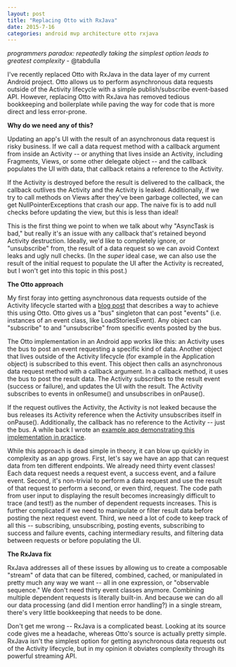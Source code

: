 ```yaml
---
layout: post
title: "Replacing Otto with RxJava"
date: 2015-7-16
categories: android mvp architecture otto rxjava
---
```

*programmers paradox: repeatedly taking the simplest option leads to greatest complexity* - @tabdulla

I've recently replaced Otto with RxJava in the data layer of my current Android project. Otto allows us to perform asynchronous data requests outside of the Activity lifecycle with a simple publish/subscribe event-based API. However, replacing Otto with RxJava has removed tedious bookkeeping and boilerplate while paving the way for code that is more direct and less error-prone.

**Why do we need any of this?**

Updating an app's UI with the result of an asynchronous data request is risky business. If we call a data request method with a callback argument from inside an Activity -- or anything that lives inside an Activity, including Fragments, Views, or some other delegate object -- and the callback populates the UI with data, that callback retains a reference to the Activity.

If the Activity is destroyed before the result is delivered to the callback, the callback outlives the Activity and the Activity is leaked. Additionally, if we try to call methods on Views after they've been garbage collected, we can get NullPointerExceptions that crash our app. The naive fix is to add null checks before updating the view, but this is less than ideal!

This is the first thing we point to when we talk about why "AsyncTask is bad," but really it's an issue with any callback that's retained beyond Activity destruction. Ideally, we'd like to completely ignore, or "unsubscribe" from, the result of a data request so we can avoid Context leaks and ugly null checks. (In the *super* ideal case, we can also use the result of the initial request to populate the UI after the Activity is recreated, but I won't get into this topic in this post.)

**The Otto approach**

My first foray into getting asynchronous data requests outside of the Activity lifecycle started with a [blog post](http://www.mdswanson.com/blog/2014/04/07/durable-android-rest-clients.html) that describes a way to achieve this using Otto. Otto gives us a "bus" singleton that can post "events" (i.e. instances of an event class, like LoadStoriesEvent). Any object can "subscribe" to and "unsubscribe" from specific events posted by the bus.

The Otto implementation in an Android app works like this: an Activity uses the bus to post an event requesting a specific kind of data. Another object that lives outside of the Activity lifecycle (for example in the Application object) is subscribed to this event. This object then calls an asynchronous data request method with a callback argument. In a callback method, it uses the bus to post the result data. The Activity subscribes to the result event (success or failure), and updates the UI with the result. The Activity subscribes to events in onResume() and unsubscribes in onPause(). 

If the request outlives the Activity, the Activity is not leaked because the bus releases its Activity reference when the Activity unsubscribes itself in onPause(). Additionally, the callback has no reference to the Activity -- just the bus. A while back I wrote an [example app demonstrating this implementation in practice](https://github.com/mattlogan/RhymeCity).

While this approach is dead simple in theory, it can blow up quickly in complexity as an app grows. First, let's say we have an app that can request data from ten different endpoints. We already need thirty event classes! Each data request needs a request event, a success event, and a failure event. Second, it's non-trivial to perform a data request and use the result of that request to perform a second, or even third, request. The code path from user input to displaying the result becomes increasingly difficult to trace (and test!) as the number of dependent requests increases. This is further complicated if we need to manipulate or filter result data before posting the next request event. Third, we need a lot of code to keep track of all this -- subscribing, unsubscribing, posting events, subscribing to success and failure events, caching intermediary results, and filtering data between requests or before populating the UI.

**The RxJava fix**

RxJava addresses all of these issues by allowing us to create a composable "stream" of data that can be filtered, combined, cached, or manipulated in pretty much any way we want -- all in one expression, or "observable sequence." We don't need thirty event classes anymore. Combining multiple dependent requests is literally built-in. And because we can do all our data processing (and did I mention error handling?) in a single stream, there's very little bookkeeping that needs to be done.

Don't get me wrong -- RxJava is a complicated beast. Looking at its source code gives me a headache, whereas Otto's source is actually pretty simple. RxJava isn't the simplest option for getting asynchronous data requests out of the Activity lifecycle, but in my opinion it obviates complexity through its powerful streaming API.